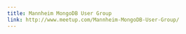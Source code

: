 ```yaml
---
title: Mannheim MongoDB User Group
link: http://www.meetup.com/Mannheim-MongoDB-User-Group/
---
```


